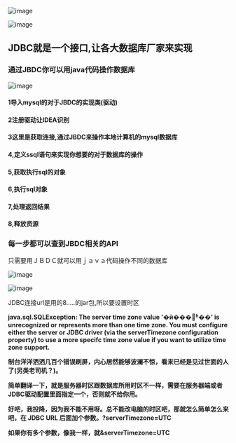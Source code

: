 ![image](https://user-images.githubusercontent.com/65000660/172335159-2cc58ed2-0133-40d6-95dd-b8c76c1f6e6e.png)


![image](https://user-images.githubusercontent.com/65000660/172335180-745c92a5-063d-493d-a50e-71ba15d5fca8.png)




## JDBC就是一个接口,让各大数据库厂家来实现

### 通过JBDC你可以用java代码操作数据库


![image](https://user-images.githubusercontent.com/65000660/172335278-f09a31c3-345c-476f-9b92-6abf5df7bfc3.png)



#### 1导入mysql的对于JBDC的实现类(驱动)

#### 2注册驱动让IDEA识别

#### 3这里是获取连接,通过JBDC来操作本地计算机的mysql数据库

#### 4,定义ssql语句来实现你想要的对于数据库的操作

#### 5,获取执行sql的对象

#### 6,执行sql对象

#### 7,处理返回结果

#### 8,释放资源

### 每一步都可以查到JBDC相关的API

只需要用ＪＢＤＣ就可以用ｊａｖａ代码操作不同的数据库

![image](https://user-images.githubusercontent.com/65000660/172335318-bfe75112-7de2-49b1-9eb5-e999002529cb.png)






![image](https://user-images.githubusercontent.com/65000660/172335357-017bb3d8-a523-4e1a-8c10-8dd7da1da203.png)




JDBC连接url是用的8.....的jar包,所以要设置时区

**java.sql.SQLException: The server time zone value '�й���׼ʱ��' is unrecognized or represents more than one time zone. You must configure either the server or JDBC driver (via the serverTimezone configuration property) to use a more specifc time zone value if you want to utilize time zone support.**







**制台洋洋洒洒几百个错误刷屏，内心居然能够波澜不惊，看来已经是见过世面的人了(另类老司机？)。**

**简单翻译一下，就是服务器时区跟数据库所用时区不一样，需要在服务器端或者JDBC驱动配置里面指定一个，否则就不给你用。**

**好吧，我投降，因为我不能不用呀。总不能改电脑的时区吧，那就怎么简单怎么来吧，在 JDBC URL 后面加个参数。?serverTimezone=UTC**

**如果你有多个参数，像我一样，就&serverTimezone=UTC**
